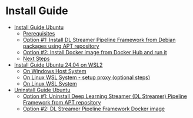 # Install Guide

- [Install Guide Ubuntu](./install_guide_ubuntu.md)
  - [Prerequisites](./install_guide_ubuntu.md#prerequisites)
  - [Option #1: Install DL Streamer Pipeline Framework from Debian packages using APT repository](./install_guide_ubuntu.md#option-1-install-deep-learning-streamer-pipeline-framework-from-debian-packages-using-apt-repository)
  - [Option #2: Install Docker image from Docker Hub and run it](./install_guide_ubuntu.md#option-2-install-docker-image-from-docker-hub-and-run-it)
  - [Next Steps](./install_guide_ubuntu.md#next-steps)
- [Install Guide Ubuntu 24.04 on WSL2](./install_guide_ubuntu_wsl2.md)
  - [On Windows Host System](./install_guide_ubuntu_wsl2.md#on-windows-host-system)
  - [On Linux WSL System - setup proxy (optional steps)](./install_guide_ubuntu_wsl2.md#on-linux-wsl-system---setup-proxy-optional-steps)
  - [On Linux WSL System](./install_guide_ubuntu_wsl2.md#on-linux-wsl-system)
- [Uninstall Guide Ubuntu](./uninstall_guide_ubuntu.md)
  - [Option #1: Uninstall Deep Learning Streamer (DL Streamer) Pipeline Framework from APT repository](./uninstall_guide_ubuntu.md#option-1-uninstall-deep-learning-streamer-pipeline-framework-from-apt-repository)
  - [Option #2: DL Streamer Pipeline Framework Docker image](./uninstall_guide_ubuntu.md#option-2-remove-deep-learning-streamer-pipeline-framework-docker-image)

<!--hide_directive
:::{toctree}
:maxdepth: 2
:hidden:

install_guide_ubuntu
install_guide_ubuntu_wsl2
uninstall_guide_ubuntu
install_guide_windows
:::
hide_directive-->